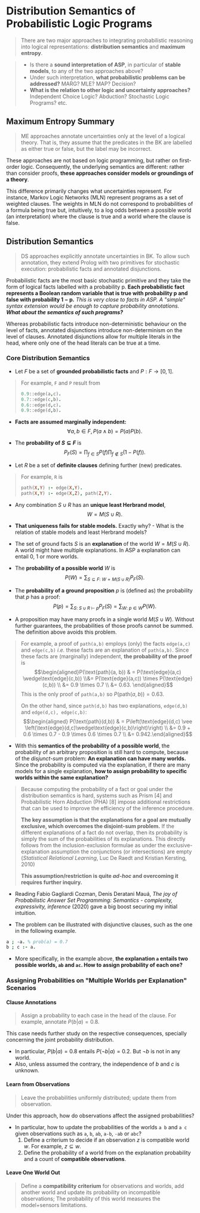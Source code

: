 # Distribution Semantics of Probabilistic Logic Programs

> There are two major approaches to integrating probabilistic reasoning into logical representations: **distribution semantics** and **maximum entropy**.

> - Is there a **sound interpretation of ASP**, in particular of **stable models**, to any of the two approaches above?
> - Under such interpretation, **what probabilistic problems can be addressed?** MARG? MLE? MAP? Decision?
> - **What is the relation to other logic and uncertainty approaches?** Independent Choice Logic? Abduction? Stochastic Logic Programs? etc.


## Maximum Entropy Summary

> ME approaches annotate uncertainties only at the level of a logical theory. That is, they assume that the predicates in the BK are labelled as either true or false, but the label may be incorrect. 

These approaches are not based on logic programming, but rather on first-order logic. Consequently, the underlying semantics are different: rather than consider proofs, **these approaches consider models or groundings of a theory**.

This difference primarily changes what uncertainties represent. For instance, Markov Logic Networks (MLN) represent programs as a set of weighted clauses. The weights in MLN do not correspond to probabilities of a formula being true but, intuitively, to a log odds between a possible world (an interpretation) where the clause is true and a world where the clause is false.

## Distribution Semantics

> DS approaches explicitly annotate uncertainties in BK. To allow such annotation, they extend Prolog with two primitives for stochastic execution: probabilistic facts and annotated disjunctions.
 
Probabilistic facts are the most basic stochastic primitive and they take the form of logical facts labelled with a probability p. **Each probabilistic fact represents a Boolean random variable that is true with probability p and false with probability 1 − p.** _This is very close to facts in ASP. A "simple" syntax extension would be enough to capture probability annotations. **What about the semantics of such programs?**_

Whereas probabilistic facts introduce non-deterministic behaviour on the level of facts, annotated disjunctions introduce non-determinism on the level of clauses. Annotated disjunctions allow for multiple literals in the head, where only one of the head literals can be true at a time.

### Core Distribution Semantics

- Let $F$ be a set of **grounded probabilistic facts** and $P:F \to \left[0, 1 \right]$.

> For example, `F` and `P` result from
> ```prolog
> 0.9::edge(a,c).
> 0.7::edge(c,b).
> 0.6::edge(d,c).
> 0.9::edge(d,b).
> ```

- **Facts are assumed marginally independent:** $$\forall a,b \in F, P(a \wedge b) = P(a)P(b).$$

- The **probability of $S \subseteq F$** is $$P_F(S) = \prod_{f \in S} P(f) \prod_{f \not\in S} \left(1 - P(f) \right).$$

- Let $R$ be a set of **definite clauses** defining further (new) predicates.

> For example, `R` is
> ```prolog
> path(X,Y) :- edge(X,Y).
> path(X,Y) :- edge(X,Z), path(Z,Y).
> ```

- Any combination $S \cup R$ has an **unique least Herbrand model**, $$W = M(S \cup R).$$

- **That uniqueness fails for stable models.** Exactly why? - What is the relation of stable models and least Herbrand models? 

- The set of ground facts $S$ is an **explanation** of the world $W = M(S \cup R)$. A world might have multiple explanations. In ASP a explanation can entail 0, 1 or more worlds.

- The **probability of a possible world** $W$ is
$$P(W) = \sum_{S \subseteq F :~W=M(S\cup R)} P_F(S).$$

- The **probability of a ground proposition** $p$ is (defined as) the probability that $p$ has a proof: $$P(p) = \sum_{S :~ S\cup R ~\vdash~ p} P_F(S) = \sum_{W :~ p\in W} P(W).$$

- A proposition may have many proofs in a single world $M(S\cup W)$. Without further guarantees, the probabilities of those proofs cannot be summed. The definition above avoids this problem.


> For example, a proof of `path(a,b)` employs (only) the facts `edge(a,c)` and `edge(c,b)` _i.e._ these facts are an explanation of `path(a,b)`.  Since these facts are (marginally) independent, **the probability of the proof** is $$\begin{aligned}P(\text{path}(a, b)) & = P(\text{edge}(a,c) \wedge\text{edge}(c,b)) \\&= P(\text{edge}(a,c)) \times P(\text{edge}(c,b)) \\ &= 0.9 \times 0.7 \\ &= 0.63. \end{aligned}$$ 
> This is the only proof of `path(a,b)` so $P(\text{path}(a,b)) = 0.63$. 
> 
> On the other hand, since `path(d,b)` has two explanations, `edge(d,b)`  and `edge(d,c), edge(c,b)`: $$\begin{aligned} P(\text{path}(d,b)) & = P\left(\text{edge}(d,c) \vee \left(\text{edge}(d,c)\wedge\text{edge}(c,b)\right)\right) \\ &= 0.9 + 0.6 \times 0.7 - 0.9 \times 0.6 \times 0.7 \\ &= 0.942.\end{aligned}$$

- With this **semantics of the probability of a possible world**, the probability of an arbitrary proposition is still hard to compute, because of the _disjunct-sum_ problem: **An explanation can have many worlds.** Since the probability is computed via the explanation, if there are many models for a single explanation, **how to assign probability to specific worlds within the same explanation?**  

> Because computing the probability of a fact or goal under the distribution semantics is hard, systems such as Prism [4] and Probabilistic Horn Abduction (PHA) [8] impose additional restrictions that can be used to improve the efficiency of the inference procedure.
> 
>  **The key assumption is that the explanations for a goal are mutually exclusive, which overcomes the disjoint-sum problem.** If the different explanations of a fact do not overlap, then its probability is simply the sum of the probabilities of its explanations. This directly follows from the inclusion-exclusion formulae as under the exclusive-explanation assumption the conjunctions (or intersections) are empty (_Statistical Relational Learning_, Luc De Raedt and Kristian Kersting, 2010)
>
> **This assumption/restriction is quite _ad-hoc_ and overcoming it requires further inquiry.**

- Reading Fabio Gagliardi Cozman, Denis Deratani Mauá, _The joy of Probabilistic Answer Set Programming: Semantics - complexity, expressivity, inference_ (2020) gave a big boost securing my initial intuition.

- The problem can be illustrated with disjunctive clauses, such as the one in the following example.

```prolog
a ; -a. % prob(a) = 0.7
b ; c :- a.
```

- More specifically, in the example above, **the explanation `a` entails two possible worlds, `ab` and `ac`. How to assign probability of each one?** 

### Assigning Probabilities on "Multiple Worlds per Explanation" Scenarios

#### Clause Annotations

> Assign a probability to each case in the head of the clause. For example, annotate $P(b|a) = 0.8$. 

This case needs further study on the respective consequences, specially concerning the joint probability distribution.

- In particular, $P(b|a) = 0.8$ entails $P(\neg b | a) = 0.2$. But $\neg b$ is not in any world. 
- Also, unless assumed the contrary, the independence of $b$ and $c$ is unknown. 

#### Learn from Observations

> Leave the probabilities uniformly distributed; update them from observation.

Under this approach, how do observations affect the assigned probabilities?

- In particular, how to update the probabilities of the worlds `a b` and `a c` given observations such as `a`, `b`, `ab`, `a-b`, `-ab` or `abc`?
  1. Define a criterium to decide if an observation $z$ is compatible world $w$. For example, $z \subseteq w$.
  2. Define the probability of a world from on the explanation probability and a count of **compatible  observations**.

#### Leave One World Out

> Define a **compatibility criterium** for observations and worlds, add another world and update its probability on incompatible observations; The probability of this world measures the model+sensors limitations.

